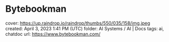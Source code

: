 # Bytebookman

cover: https://up.raindrop.io/raindrop/thumbs/550/035/158/img.jpeg
created: April 3, 2023 1:41 PM (UTC)
folder: AI Systems / AI | Docs
tags: ai, chatdoc
url: https://www.bytebookman.com/